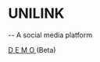 # UNILINK
-- A social media platform

<a href="https://www.linkedin.com/in/sajjad-jonayed/" > D E M O
</a> (Beta)
